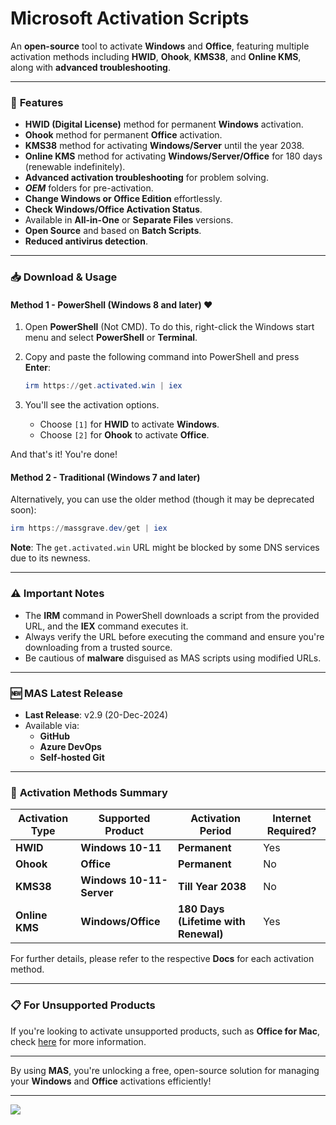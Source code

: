 # Microsoft Activation Scripts 

An **open-source** tool to activate **Windows** and **Office**, featuring multiple activation methods including **HWID**, **Ohook**, **KMS38**, and **Online KMS**, along with **advanced troubleshooting**.

---

### 🌟 **Features**
- **HWID (Digital License)** method for permanent **Windows** activation.
- **Ohook** method for permanent **Office** activation.
- **KMS38** method for activating **Windows/Server** until the year 2038.
- **Online KMS** method for activating **Windows/Server/Office** for 180 days (renewable indefinitely).
- **Advanced activation troubleshooting** for problem solving.
- **$OEM$** folders for pre-activation.
- **Change Windows or Office Edition** effortlessly.
- **Check Windows/Office Activation Status**.
- Available in **All-in-One** or **Separate Files** versions.
- **Open Source** and based on **Batch Scripts**.
- **Reduced antivirus detection**.

---

### 📥 **Download & Usage**

#### Method 1 - PowerShell (Windows 8 and later) ❤️
1. Open **PowerShell** (Not CMD). To do this, right-click the Windows start menu and select **PowerShell** or **Terminal**.
2. Copy and paste the following command into PowerShell and press **Enter**:
   ```powershell
   irm https://get.activated.win | iex
   ```

3. You'll see the activation options. 
   - Choose `[1]` for **HWID** to activate **Windows**.
   - Choose `[2]` for **Ohook** to activate **Office**.

And that's it! You're done!

#### Method 2 - Traditional (Windows 7 and later)
Alternatively, you can use the older method (though it may be deprecated soon):
```powershell
irm https://massgrave.dev/get | iex
```

**Note**: The `get.activated.win` URL might be blocked by some DNS services due to its newness.

---

### ⚠️ **Important Notes**
- The **IRM** command in PowerShell downloads a script from the provided URL, and the **IEX** command executes it.
- Always verify the URL before executing the command and ensure you're downloading from a trusted source.
- Be cautious of **malware** disguised as MAS scripts using modified URLs.

---

### 🆕 **MAS Latest Release**
- **Last Release**: v2.9 (20-Dec-2024)
- Available via:
  - **GitHub** 
  - **Azure DevOps** 
  - **Self-hosted Git**

---

### 🔑 **Activation Methods Summary**

| **Activation Type** | **Supported Product**         | **Activation Period**          | **Internet Required?** |
|---------------------|-------------------------------|--------------------------------|------------------------|
| **HWID**            | **Windows 10-11**              | **Permanent**                  | Yes                    |
| **Ohook**           | **Office**                     | **Permanent**                  | No                     |
| **KMS38**           | **Windows 10-11-Server**       | **Till Year 2038**             | No                     |
| **Online KMS**      | **Windows/Office**             | **180 Days (Lifetime with Renewal)** | Yes                    |

For further details, please refer to the respective **Docs** for each activation method.

---

### 📋 **For Unsupported Products**
If you're looking to activate unsupported products, such as **Office for Mac**, check [here](#) for more information.

---

By using **MAS**, you're unlocking a free, open-source solution for managing your **Windows** and **Office** activations efficiently!

---

![](https://massgrave.dev/assets/images/MAS_AIO-9d6246aeb4168a929934d141ee3062f6.png)

